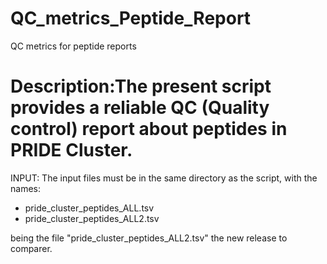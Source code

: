# QC_metrics_Peptide_Report
QC metrics for peptide reports

# Description:The present script provides a reliable QC (Quality control) report about peptides in PRIDE Cluster.

INPUT: The input files must be in the same directory as the script, with the names: 
- pride_cluster_peptides_ALL.tsv 
- pride_cluster_peptides_ALL2.tsv 

being the file "pride_cluster_peptides_ALL2.tsv" the new release to comparer.
